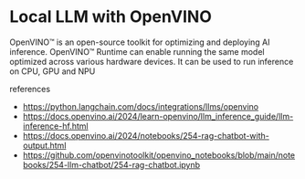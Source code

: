# Local LLM with OpenVINO

OpenVINO™ is an open-source toolkit for optimizing and deploying AI inference. 
OpenVINO™ Runtime can enable running the same model optimized across various hardware devices. 
It can be used to run inference on CPU, GPU and NPU


references

* https://python.langchain.com/docs/integrations/llms/openvino
* https://docs.openvino.ai/2024/learn-openvino/llm_inference_guide/llm-inference-hf.html
* https://docs.openvino.ai/2024/notebooks/254-rag-chatbot-with-output.html
* https://github.com/openvinotoolkit/openvino_notebooks/blob/main/notebooks/254-llm-chatbot/254-rag-chatbot.ipynb



